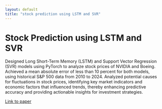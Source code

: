 ```yaml
---
layout: default
title: "stock prediction using LSTM and SVR"
---
```



<h1>Stock Prediction using LSTM and SVR</h1>

<p>Designed Long Short-Term Memory (LSTM) and Support Vector Regression (SVR) models using PyTorch to analyze stock prices of NVIDIA and Boeing. Achieved a mean absolute error of less than 10 percent for both models, using historical S&P 500 data from 2010 to 2024. Analyzed potential causes for fluctuations in stock prices, identifying key market indicators and economic factors that influenced trends, thereby enhancing predictive accuracy and providing actionable insights for investment strategies.</p>

<a href="https://github.com/ajanibekcode/papers/blob/main/LSTM_SVR_paper.pdf">Link to paper</a>